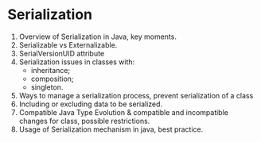 # Serialization
1. Overview of Serialization in Java, key moments.
2. Serializable vs Externalizable.
3. SerialVersionUID attribute
4. Serialization issues in classes with:
   - inheritance;
   - composition;
   - singleton.
5.	Ways to manage a serialization process, prevent serialization of a class
6.	Including or excluding data to be serialized.
7.	Compatible Java Type Evolution & compatible and incompatible changes for class, possible restrictions.
8.	Usage of Serialization mechanism in java, best practice.